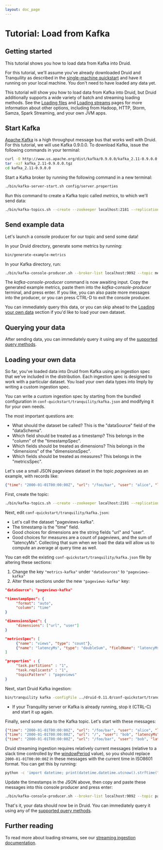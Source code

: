 ```yaml
---
layout: doc_page
---
```


# Tutorial: Load from Kafka

## Getting started

This tutorial shows you how to load data from Kafka into Druid.

For this tutorial, we'll assume you've already downloaded Druid and Tranquility as described in
the [single-machine quickstart](quickstart.html) and have it running on your local machine. You
don't need to have loaded any data yet.

<div class="note info">
This tutorial will show you how to load data from Kafka into Druid, but Druid additionally supports
a wide variety of batch and streaming loading methods. See the <a href="../ingestion/batch-ingestion.html">Loading files</a>
and <a href="../ingestion/stream-ingestion.html">Loading streams</a> pages for more information about other options,
including from Hadoop, HTTP, Storm, Samza, Spark Streaming, and your own JVM apps.
</div>

## Start Kafka

[Apache Kafka](http://kafka.apache.org/) is a high throughput message bus that works well with
Druid.  For this tutorial, we will use Kafka 0.9.0.0. To download Kafka, issue the following
commands in your terminal:

```bash
curl -O http://www.us.apache.org/dist/kafka/0.9.0.0/kafka_2.11-0.9.0.0.tgz
tar -xzf kafka_2.11-0.9.0.0.tgz
cd kafka_2.11-0.9.0.0
```

Start a Kafka broker by running the following command in a new terminal:

```bash
./bin/kafka-server-start.sh config/server.properties
```

Run this command to create a Kafka topic called *metrics*, to which we'll send data:

```bash
./bin/kafka-topics.sh --create --zookeeper localhost:2181 --replication-factor 1 --partitions 1 --topic metrics
```

## Send example data

Let's launch a console producer for our topic and send some data!

In your Druid directory, generate some metrics by running:

```bash
bin/generate-example-metrics
```

In your Kafka directory, run:

```bash
./bin/kafka-console-producer.sh --broker-list localhost:9092 --topic metrics
```

The *kafka-console-producer* command is now awaiting input. Copy the generated example metrics,
paste them into the *kafka-console-producer* terminal, and press enter. If you like, you can also
paste more messages into the producer, or you can press CTRL-D to exit the console producer.

You can immediately query this data, or you can skip ahead to the
[Loading your own data](#loading-your-own-data) section if you'd like to load your own dataset.

## Querying your data

After sending data, you can immediately query it using any of the
[supported query methods](../querying/querying.html).

## Loading your own data

So far, you've loaded data into Druid from Kafka using an ingestion spec that we've included in the
distribution. Each ingestion spec is designed to work with a particular dataset. You load your own
data types into Imply by writing a custom ingestion spec.

You can write a custom ingestion spec by starting from the bundled configuration in
`conf-quickstart/tranquility/kafka.json` and modifying it for your own needs.

The most important questions are:

  * What should the dataset be called? This is the "dataSource" field of the "dataSchema".
  * Which field should be treated as a timestamp? This belongs in the "column" of the "timestampSpec".
  * Which fields should be treated as dimensions? This belongs in the "dimensions" of the "dimensionsSpec".
  * Which fields should be treated as measures? This belongs in the "metricsSpec".

Let's use a small JSON pageviews dataset in the topic *pageviews* as an example, with records like:

```json
{"time": "2000-01-01T00:00:00Z", "url": "/foo/bar", "user": "alice", "latencyMs": 32}
```

First, create the topic:

```bash
./bin/kafka-topics.sh --create --zookeeper localhost:2181 --replication-factor 1 --partitions 1 --topic pageviews
```

Next, edit `conf-quickstart/tranquility/kafka.json`:

  * Let's call the dataset "pageviews-kafka".
  * The timestamp is the "time" field.
  * Good choices for dimensions are the string fields "url" and "user".
  * Good choices for measures are a count of pageviews, and the sum of "latencyMs". Collecting that
sum when we load the data will allow us to compute an average at query time as well.

You can edit the existing `conf-quickstart/tranquility/kafka.json` file by altering these
sections:

  1. Change the key `"metrics-kafka"` under `"dataSources"` to `"pageviews-kafka"`
  2. Alter these sections under the new `"pageviews-kafka"` key:
  ```json
  "dataSource": "pageviews-kafka"
  ```

  ```json
  "timestampSpec": {
       "format": "auto",
       "column": "time"
  }
  ```

  ```json
  "dimensionsSpec": {
       "dimensions": ["url", "user"]
  }
  ```

  ```json
  "metricsSpec": [
       {"name": "views", "type": "count"},
       {"name": "latencyMs", "type": "doubleSum", "fieldName": "latencyMs"}
  ]
  ```

  ```json
  "properties" : {
       "task.partitions" : "1",
       "task.replicants" : "1",
       "topicPattern" : "pageviews"
  }
  ```

Next, start Druid Kafka ingestion:

```bash
bin/tranquility kafka -configFile ../druid-0.11.0/conf-quickstart/tranquility/kafka.json
```

- If your Tranquility server or Kafka is already running, stop it (CTRL-C) and
start it up again.

Finally, send some data to the Kafka topic. Let's start with these messages:

```json
{"time": "2000-01-01T00:00:00Z", "url": "/foo/bar", "user": "alice", "latencyMs": 32}
{"time": "2000-01-01T00:00:00Z", "url": "/", "user": "bob", "latencyMs": 11}
{"time": "2000-01-01T00:00:00Z", "url": "/foo/bar", "user": "bob", "latencyMs": 45}
```

Druid streaming ingestion requires relatively current messages (relative to a slack time controlled by the
[windowPeriod](../ingestion/stream-ingestion.html#segmentgranularity-and-windowperiod) value), so you should
replace `2000-01-01T00:00:00Z` in these messages with the current time in ISO8601 format. You can
get this by running:

```bash
python -c 'import datetime; print(datetime.datetime.utcnow().strftime("%Y-%m-%dT%H:%M:%SZ"))'
```

Update the timestamps in the JSON above, then copy and paste these messages into this console
producer and press enter:

```bash
./bin/kafka-console-producer.sh --broker-list localhost:9092 --topic pageviews
```

That's it, your data should now be in Druid. You can immediately query it using any of the
[supported query methods](../querying/querying.html).

## Further reading

To read more about loading streams, see our [streaming ingestion documentation](../ingestion/stream-ingestion.html).
